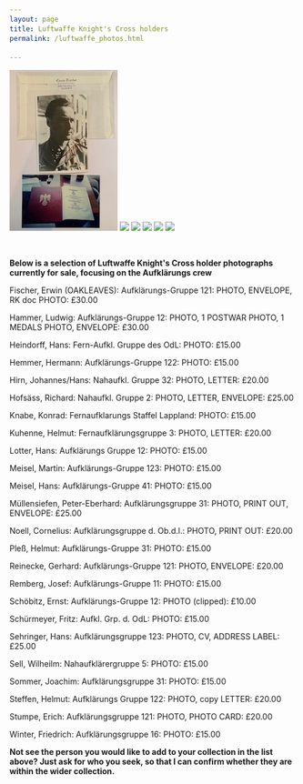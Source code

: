 ```yaml
---
layout: page
title: Luftwaffe Knight's Cross holders
permalink: /luftwaffe_photos.html

---
```

<div id="booksBySameAuthor">
  <p float="left">
<img src="./assets/Erwin Fischer.jpg"/>
<img src="./assets/Richard Hofsass.jpeg"/>
<img src="./assets/Peter Mullensiefen.jpeg"/>
<img src="./assets/Ludwig Hammer.jpeg"/>
<img src="./assets/Hans Sehringer.jpeg"/>
<img src="./assets/Gerhard Reinecke.jpeg"/>
</p>  
<br />
<p><b>Below is a selection of Luftwaffe Knight's Cross holder photographs currently for sale, focusing on the Aufklärungs crew</b></p>
<p>Fischer,	Erwin	(OAKLEAVES): Aufklärungs-Gruppe 121: PHOTO, ENVELOPE, RK doc PHOTO:	£30.00
<p>Hammer,	Ludwig:	Aufklärungs-Gruppe 12:	PHOTO, 1 POSTWAR PHOTO, 1 MEDALS PHOTO, ENVELOPE:	£30.00
<p>Heindorff,	Hans:	Fern-Aufkl. Gruppe des OdL:	PHOTO:	£15.00
<p>Hemmer,	Hermann: Aufklärungs-Gruppe 122:	PHOTO:	£15.00
<p>Hirn,	Johannes/Hans: Nahaufkl. Gruppe 32:	PHOTO, LETTER:	£20.00
<p>Hofsäss,	Richard: Nahaufkl. Gruppe 2:	PHOTO, LETTER, ENVELOPE: £25.00
<p>Knabe,	Konrad: Fernaufklarungs Staffel Lappland:	PHOTO:	£15.00
<p>Kuhenne,	Helmut:	Fernaufklärungsgruppe 3:	PHOTO, LETTER:	£20.00
<p>Lotter,	Hans: Aufklärungs Gruppe 12:	PHOTO:	£15.00
<p>Meisel,	Martin:	Aufklärungs-Gruppe 123:	PHOTO:	£15.00
<p>Meisel,	Hans:	Aufklärungs-Gruppe 41:	PHOTO:	£15.00
<p>Müllensiefen,	Peter-Eberhard:	Aufklärungsgruppe 31:	PHOTO, PRINT OUT, ENVELOPE:	£25.00
<p>Noell,	Cornelius: Aufklärungsgruppe d. Ob.d.l.:	PHOTO, PRINT OUT:	£20.00
<p>Pleß,	Helmut:	Aufklärungs-Gruppe 31:	PHOTO:	£15.00
<p>Reinecke,	Gerhard: Aufklärungs-Gruppe 121:	PHOTO, ENVELOPE:	£20.00
<p>Remberg,	Josef: Aufklärungs-Gruppe 11:	PHOTO:	£15.00
<p>Schöbitz,	Ernst: Aufklärungs-Gruppe 12:	PHOTO (clipped): £10.00
<p>Schürmeyer,	Fritz: Aufkl. Grp. d. OdL: PHOTO:	£15.00
<p>Sehringer,	Hans:	Aufklärungsgruppe 123:	PHOTO, CV, ADDRESS LABEL:	£25.00
<p>Sell,	Wilheilm:	Nahaufklärergruppe 5:	PHOTO:	£15.00
<p>Sommer,	Joachim: Aufklärungsgruppe 31:	PHOTO:	£15.00
<p>Steffen,	Helmut:	Aufklärungs Gruppe 122:	PHOTO, copy LETTER:	£20.00
<p>Stumpe,	Erich: Aufklärungsgruppe 121:	PHOTO, PHOTO CARD:	£20.00
<p>Winter,	Friedrich: Aufklärungsgruppe 16:	PHOTO:	£15.00
<p>
<b><centre>Not see the person you would like to add to your collection in the list above? Just ask for who you seek, so that I can confirm whether they are within the wider collection.
